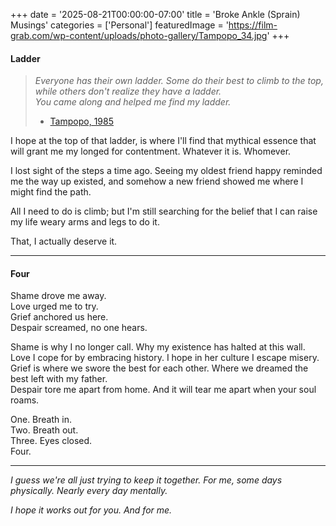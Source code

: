 +++
date = '2025-08-21T00:00:00-07:00'
title = 'Broke Ankle (Sprain) Musings'
categories = ['Personal']
featuredImage = 'https://film-grab.com/wp-content/uploads/photo-gallery/Tampopo_34.jpg'
+++

#### Ladder

>*Everyone has their own ladder. Some do their best to climb to the top, while others don't realize they have a ladder.*  
>*You came along and helped me find my ladder.*  
>  
> - [Tampopo, 1985](https://film-grab.com/2022/01/18/tampopo/#)

I hope at the top of that ladder, is where I'll find that mythical essence that will grant me my longed for contentment. Whatever it is. Whomever.

I lost sight of the steps a time ago. Seeing my oldest friend happy reminded me the way up existed, and somehow a new friend showed me where I might find the path. 

All I need to do is climb; but I'm still searching for the belief that I can raise my life weary arms and legs to do it. 

That, I actually deserve it. 

---

#### Four

Shame drove me away.  
Love urged me to try.   
Grief anchored us here.  
Despair screamed, no one hears.  

Shame is why I no longer call. Why my existence has halted at this wall.  
Love I cope for by embracing history. I hope in her culture I escape misery.  
Grief is where we swore the best for each other. Where we dreamed the best left with my father.  
Despair tore me apart from home. And it will tear me apart when your soul roams.  

One. Breath in.  
Two. Breath out.  
Three. Eyes closed.  
Four.  

---

*I guess we're all just trying to keep it together. For me, some days physically. Nearly every day mentally.*

*I hope it works out for you. And for me.*
